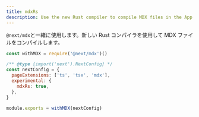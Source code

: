 ```yaml
---
title: mdxRs
description: Use the new Rust compiler to compile MDX files in the App Router.
---
```


`@next/mdx`と一緒に使用します。新しい Rust コンパイラを使用して MDX ファイルをコンパイルします。

```js title="next.config.js"
const withMDX = require('@next/mdx')()

/** @type {import('next').NextConfig} */
const nextConfig = {
  pageExtensions: ['ts', 'tsx', 'mdx'],
  experimental: {
    mdxRs: true,
  },
}

module.exports = withMDX(nextConfig)
```
